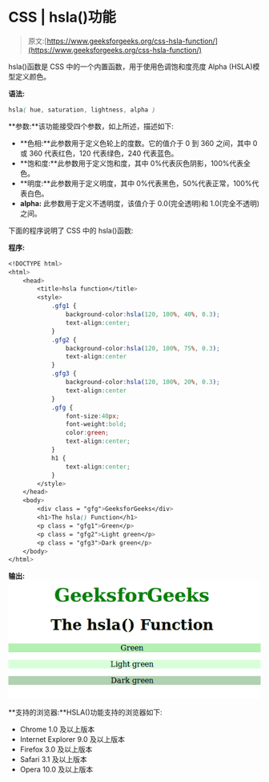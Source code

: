# CSS | hsla()功能

> 原文:[https://www.geeksforgeeks.org/css-hsla-function/](https://www.geeksforgeeks.org/css-hsla-function/)

hsla()函数是 CSS 中的一个内置函数，用于使用色调饱和度亮度 Alpha (HSLA)模型定义颜色。

**语法:**

```css
hsla( hue, saturation, lightness, alpha )
```

**参数:**该功能接受四个参数，如上所述，描述如下:

*   **色相:**此参数用于定义色轮上的度数。它的值介于 0 到 360 之间，其中 0 或 360 代表红色，120 代表绿色，240 代表蓝色。
*   **饱和度:**此参数用于定义饱和度，其中 0%代表灰色阴影，100%代表全色。
*   **明度:**此参数用于定义明度，其中 0%代表黑色，50%代表正常，100%代表白色。
*   **alpha:** 此参数用于定义不透明度，该值介于 0.0(完全透明)和 1.0(完全不透明)之间。

下面的程序说明了 CSS 中的 hsla()函数:

**程序:**

```css
<!DOCTYPE html>
<html>
    <head>
        <title>hsla function</title>
        <style> 
            .gfg1 {
                background-color:hsla(120, 100%, 40%, 0.3);
                text-align:center;
            }
            .gfg2 {
                background-color:hsla(120, 100%, 75%, 0.3);
                text-align:center
            }
            .gfg3 {
                background-color:hsla(120, 100%, 20%, 0.3);
                text-align:center
            }
            .gfg {
                font-size:40px;
                font-weight:bold;
                color:green;
                text-align:center;
            }
            h1 {
                text-align:center;
            }
        </style>
    </head>
    <body>
        <div class = "gfg">GeeksforGeeks</div>
        <h1>The hsla() Function</h1>
        <p class = "gfg1">Green</p>
        <p class = "gfg2">Light green</p>
        <p class = "gfg3">Dark green</p>
    </body>
</html>
```

**输出:**
![](img/79240ab0164871d8539a5062d04053bd.png)

**支持的浏览器:**HSLA()功能支持的浏览器如下:

*   Chrome 1.0 及以上版本
*   Internet Explorer 9.0 及以上版本
*   Firefox 3.0 及以上版本
*   Safari 3.1 及以上版本
*   Opera 10.0 及以上版本